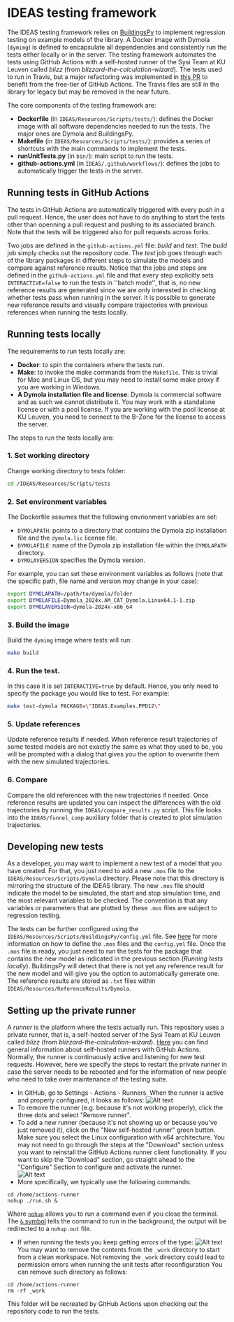 IDEAS testing framework
============

The IDEAS testing framework relies on [BuildingsPy](https://simulationresearch.lbl.gov/modelica/buildingspy/) to 
implement regression testing on example models of the library. 
A Docker image with Dymola (`dymimg`) is defined to encapsulate all dependencies and consistently run the tests either 
locally or in the server. 
The testing framework automates the tests using GitHub Actions with a self-hosted runner of the Sysi Team at KU Leuven called 
*blizz* (from *blizzard-the-calculation-wizard*). 
The tests used to run in Travis, but a major refactoring was implemented in 
[this PR](https://github.com/open-ideas/IDEAS/pull/1319) to benefit from the free-tier of GitHub Actions.
The Travis files are still in the library for legacy but may be removed in the near future. 

The core components of the testing framework are:
- **Dockerfile** (in `IDEAS/Resources/Scripts/tests/`): defines the Docker image with all software dependencies needed 
to run the tests. The major ones are Dymola and BuildingsPy. 
- **Makefile** (in `IDEAS/Resources/Scripts/tests/`): provides a series of shortcuts with the main commands to implement 
the tests. 
- **runUnitTests.py** (in `bin/`): main script to run the tests. 
- **github-actions.yml** (in `IDEAS/.github/workflows/`): defines the jobs to automatically trigger the tests in the 
server. 

## Running tests in GitHub Actions 
The tests in GitHub Actions are automatically triggered with every push in a pull request. Hence, the user does not 
have to do anything to start the tests other than openning a pull request and pushing to its associated branch. 
Note that the tests will be triggered also for pull requests across forks. 

Two jobs are defined in the `github-actions.yml` file: *build* and *test*. The *build* job simply checks out the 
repository code. The *test* job goes through each of the library packages in different steps to simulate the models and 
compare against reference results. 
Notice that the jobs and steps are defined in the `github-actions.yml` file and that every step explicitly sets 
`INTERACTIVE=false` to run the tests in 
''batch mode'', that is, no new reference results are generated since we are only interested in checking whether tests 
pass when running in the server. 
It is possible to generate new reference results and visually compare trajectories with previous references when running 
the tests locally.

## Running tests locally
The requirements to run tests locally are:

- **Docker**: to spin the containers where the tests run. 
- **Make**: to invoke the make commands from the `Makefile`. This is trivial for Mac and Linux OS, but you may need to 
install some make proxy if you are working in Windows. 
- **A Dymola installation file and license**: Dymola is commercial software and as such we cannot distribute it. 
You may work with a standalone license or with a pool license. If you are working with the pool license at KU Leuven, 
you need to connect to the B-Zone for the license to access the server.

The steps to run the tests locally are:

### 1. Set working directory
Change working directory to tests folder:
```bash
cd /IDEAS/Resources/Scripts/tests
```

### 2. Set environment variables 
The Dockerfile assumes that the following envrionment variables are set:
- `DYMOLAPATH`: points to a directory that contains the Dymola zip installation file and the `dymola.lic` license file.
- `DYMOLAFILE`: name of the Dymola zip installation file within the `DYMOLAPATH` directory.
- `DYMOLAVERSION` specifies the Dymola version.

For example, you can set these environment variables as follows (note that the specific path, file name and version may 
change in your case):
```bash
export DYMOLAPATH=/path/to/dymola/folder
export DYMOLAFILE=Dymola_2024x.AM_CAT_Dymola.Linux64.1-1.zip
export DYMOLAVERSION=dymola-2024x-x86_64
```

### 3. Build the image
Build the `dymimg` image where tests will run:
```bash
make build
```

### 4. Run the test. 
In this case it is set `INTERACTIVE=true` by default. Hence, you only need to specify the package you would like to 
test. For example:
```bash
make test-dymola PACKAGE=\"IDEAS.Examples.PPD12\"
```

### 5. Update references 
Update reference results if needed. When reference result trajectories of some tested models are not exactly the same as 
what they used to be, you will be prompted with a dialog that gives you the option to overwrite them with the new 
simulated trajectories. 

### 6. Compare 
Compare the old references with the new trajectories if needed. Once reference results are updated you can inspect the 
differences with the old trajectories by running the `IDEAS/compare_results.py` script. This file looks into the 
`IDEAS/funnel_comp` auxiliary folder that is created to plot simulation trajectories.

## Developing new tests
As a developer, you may want to implement a new test of a model that you have created. For that, you just need to add a 
new `.mos` file to the `IDEAS/Resources/Scripts/Dymola` directory. Please note that this directory is 
mirroring the structure of the IDEAS library. The new `.mos` file should indicate the model to be simulated,
the start and stop simulation time, and the most relevant variables to be checked. 
The convention is that any variables or parameters that are plotted by these `.mos` files are subject to regression 
testing. 

The tests can be further configured using the 
`IDEAS/Resources/Scripts/BuildingsPy/config.yml` file. See 
[here](https://simulationresearch.lbl.gov/modelica/buildingspy/development.html#module-buildingspy.development.regressiontest) 
for more information on how to define the `.mos` files and the `config.yml` file.
Once the `.mos` file is ready, you just need to run the tests for the package that contains the new model as indicated
in the previous section (*Running tests locally*).
BuildingsPy will detect that there is not yet any reference result for the new model and will give you the option to 
automatically generate one. The reference results are stored as `.txt` files within 
`IDEAS/Resources/ReferenceResults/Dymola`.


## Setting up the private runner
A *runner* is the platform where the tests actually run. This repository uses a private runner, that is, a self-hosted server 
of the Sysi Team at KU Leuven called *blizz* (from *blizzard-the-calculation-wizard*).
[Here](https://docs.github.com/en/actions/hosting-your-own-runners) you can find general information about self-hosted runners 
with GitHub Actions. Normally, the runner is continuously active and listening for new test requests. However, here we specify 
the steps to restart the private runner in case the server needs to be rebooted and for the information of new people who need 
to take over maintenance of the testing suite. 

- In GitHub, go to Settings - Actions - Runners. When the runner is active and properly configured, it looks as follows:
![Alt text](image.png)
- To remove the runner (e.g. because it's not working properly), click the three dots and select "Remove runner". 
- To add a new runner (because it's not showing up or because you've just removed it), click on the "New self-hosted runner" 
green button. Make sure you select the Linux configuration with x64 architecture. You may not need to go through the steps 
at the "Download" section unless you want to reinstall the GitHub Actions runner client functionality. If you want to skip 
the "Download" section, go straight ahead to the "Configure" Section to configure and activate the runner.  
![Alt text](image-1.png)
- More specifically, we typically use the following commands:
```
cd /home/actions-runner
nohup ./run.sh &
```
Where [`nohup`](https://www.digitalocean.com/community/tutorials/nohup-command-in-linux) allows you to run a command even 
if you close the terminal. 
The [`&` symbol](https://www.digitalocean.com/community/tutorials/nohup-command-in-linux#starting-a-process-in-the-background-using-nohup) 
tells the command to run in the background, the output will be redirected to a `nohup.out` file. 
- If when running the tests you keep getting errors of the type:
![Alt text](image-2.png)
You may want to remove the contents from the `_work` directory to start from a clean workspace. 
Not removing the `_work` directory could lead to permission errors when running the unit tests after reconfiguration
You can remove such directory as follows:
```
cd /home/actions-runner
rm -rf _work
```
This folder will be recreated by GitHub Actions upon checking out the repository code to run the tests.  